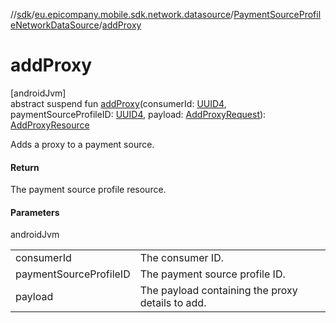 //[sdk](../../../index.md)/[eu.epicompany.mobile.sdk.network.datasource](../index.md)/[PaymentSourceProfileNetworkDataSource](index.md)/[addProxy](add-proxy.md)

# addProxy

[androidJvm]\
abstract suspend fun [addProxy](add-proxy.md)(consumerId: [UUID4](../../eu.epicompany.mobile.android.datatypes/index.md#229649042%2FClasslikes%2F462465411), paymentSourceProfileID: [UUID4](../../eu.epicompany.mobile.android.datatypes/index.md#229649042%2FClasslikes%2F462465411), payload: [AddProxyRequest](../../eu.epicompany.mobile.sdk.network.model.proxy/-add-proxy-request/index.md)): [AddProxyResource](../../eu.epicompany.mobile.sdk.network.model.proxy/-add-proxy-resource/index.md)

Adds a proxy to a payment source.

#### Return

The payment source profile resource.

#### Parameters

androidJvm

| | |
|---|---|
| consumerId | The consumer ID. |
| paymentSourceProfileID | The payment source profile ID. |
| payload | The payload containing the proxy details to add. |
